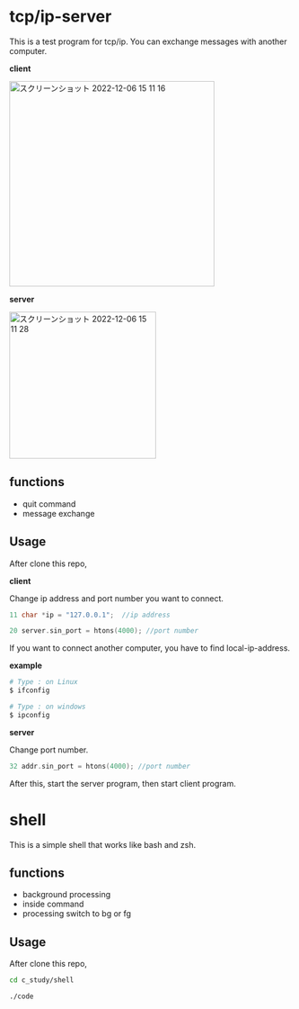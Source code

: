 # tcp/ip-server

This is a test program for tcp/ip. You can exchange messages with another computer.

<b>client</b>

<img width="365" alt="スクリーンショット 2022-12-06 15 11 16" src="https://user-images.githubusercontent.com/79553411/205835212-86c0a7d3-28bf-4606-abaa-19553b0065c6.png">

<b>server</b>

<img width="261" alt="スクリーンショット 2022-12-06 15 11 28" src="https://user-images.githubusercontent.com/79553411/205835219-76eb67fa-f80a-49de-9984-314de8845439.png">

## functions

- quit command
- message exchange

## Usage

After clone this repo,

<b>client</b>

Change ip address and port number you want to connect.

```c
11 char *ip = "127.0.0.1";  //ip address

20 server.sin_port = htons(4000); //port number
```

If you want to connect another computer, you have to find local-ip-address.

<b>example</b>



```sh
# Type : on Linux
$ ifconfig 

# Type : on windows
$ ipconfig
```

<b>server</b>

Change port number.

```c
32 addr.sin_port = htons(4000); //port number
```

After this, start the server program, then start client program.

# shell

This is a simple shell that works like bash and zsh.

## functions

- background processing
- inside command
- processing switch to bg or fg

## Usage

After clone this repo,

```sh
cd c_study/shell

./code
```
